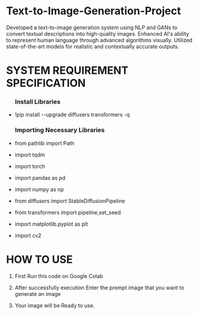 # Text-to-Image-Generation-Project
Developed a text-to-image generation system using NLP and GANs to convert textual descriptions into high-quality images. Enhanced AI's ability to represent human language through advanced algorithms visually. Utilized state-of-the-art models for realistic and contextually accurate outputs.

# SYSTEM REQUIREMENT SPECIFICATION
<ul>
    <h3>Install Libraries</h3>
    <li><p>!pip install --upgrade diffusers transformers -q</p></li>
</ul>

<ul>
    <h3>Importing Necessary Libraries</h3>
    <li><p>from pathlib import Path</p></li>
    <li><p>import tqdm</p></li>
    <li><p>import torch</p></li>
    <li><p>import pandas as pd</p></li>
    <li><p>import numpy as np</p></li>
    <li><p>from diffusers import StableDiffusionPipeline</p></li>
    <li><p>from transformers import pipeline,set_seed</p></li>
    <li><p>import matplotlib.pyplot as plt</p></li>
    <li><p>import cv2</p></li>
</ul>

# HOW TO USE
<ol>
    <li><p>First Run this code on Google Colab</p></li>
    <li><p>After successfully execution Enter the prompt image that you want to generate an image</p></li>
    <li><p>Your image will be Ready to use.</p></li>
</ol>

